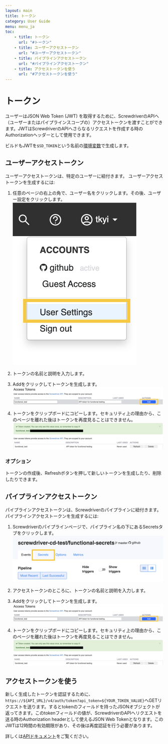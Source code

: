 ```yaml
---
layout: main
title: トークン
category: User Guide
menu: menu_ja
toc:
    - title: トークン
      url: "#トークン"
    - title: ユーザーアクセストークン
      url: "#ユーザーアクセストークン"
    - title: パイプラインアクセストークン
      url: "#パイプラインアクセストークン"
    - title: アクセストークンを使う
      url: "#アクセストークンを使う"
---
```

# トークン
ユーザーはJSON Web Token (JWT) を取得するために、ScrewdriverのAPIへ（ユーザーまたはパイプラインスコープの）アクセストークンを渡すことができます。JWTはScrewdriverのAPIへさらなるリクエストを作成する時のAuthorizationヘッダーとして使用できます。

ビルドもJWTを`$SD_TOKEN`という名前の[環境変数](./environment-variables)で生成します。

## ユーザーアクセストークン
ユーザーアクセストークンは、特定のユーザーに紐付きます。
ユーザーアクセストークンを生成するには:

1. 任意のページの右上の角で、ユーザー名をクリックします。その後、ユーザー設定をクリックします。
![User settings](./../../user-guide/assets/user-settings.png)

2. トークンの名前と説明を入力します。

3. Addをクリックしてトークンを生成します。
![User token](./../../user-guide/assets/user-token.png)

4. トークンをクリップボードにコピーします。セキュリティ上の理由から、このページを離れた後はトークンを再度見ることはできません。
![Copy user token](./../../user-guide/assets/copy-user-token.png)

### オプション
トークンの作成後、Refreshボタンを押して新しいトークンを生成したり、削除したりできます。

## パイプラインアクセストークン
パイプラインアクセストークンは、Screwdriverのパイプラインに紐付きます。
パイプラインアクセストークンを生成するには:

1. Screwdriverのパイプラインページで、パイプライン名の下にあるSecretsタブをクリックします。
![Pipeline secrets](./../../user-guide/assets/pipeline-secrets.png)

2. アクセストークンのところに、トークンの名前と説明を入力します。

3. Addをクリックしてトークンを生成します。
![User token](./../../user-guide/assets/user-token.png)

4. トークンをクリップボードにコピーします。セキュリティ上の理由から、このページを離れた後はトークンを再度見ることはできません。
![Copy user token](./../../user-guide/assets/copy-user-token.png)

## アクセストークンを使う

新しく生成したトークンを認証するために、`https://${API_URL}/v4/auth/token?api_token=${YOUR_TOKEN_VALUE}`へGETリクエストを送ります。するとtokenのフィールドを持ったJSONオブジェクトが返ってきます。このtokenフィールドの値が、ScrewdriverのAPIへリクエストを送る時のAuthorization headerとして使えるJSON Web Tokenとなります。このJWTは12時間の有効期限があり、その後は再度認証を行う必要があります。

詳しくは[APIドキュメント](./api)をご覧ください。
